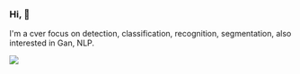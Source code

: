 ### Hi, 👋

I'm a cver focus on detection, classification, recognition, segmentation, also interested in Gan, NLP.


![](https://github-readme-stats.vercel.app/api?username=Bobo-y&show_icons=true&count_private=true&hide=prs&theme=default_repocard)

<!--
**yl305237731/yl305237731** is a ✨ _special_ ✨ repository because its `README.md` (this file) appears on your GitHub profile.

Here are some ideas to get you started:

- 🔭 I’m currently working on ...
- 🌱 I’m currently learning ...
- 👯 I’m looking to collaborate on ...
- 🤔 I’m looking for help with ...
- 💬 Ask me about ...
- 📫 How to reach me: ...
- 😄 Pronouns: ...
- ⚡ Fun fact: ...
-->
